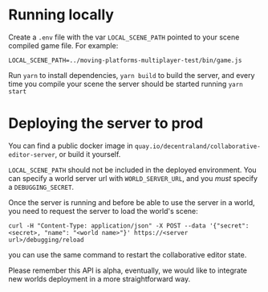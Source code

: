 # Running locally

Create a `.env` file with the var `LOCAL_SCENE_PATH` pointed to your scene compiled game file. For example:

```
LOCAL_SCENE_PATH=../moving-platforms-multiplayer-test/bin/game.js
```

Run `yarn` to install dependencies, `yarn build` to build the server, and every time you compile your scene the server should be started running `yarn start`

# Deploying the server to prod

You can find a public docker image in `quay.io/decentraland/collaborative-editor-server`, or build it yourself.

`LOCAL_SCENE_PATH` should not be included in the deployed environment. You can specify a world server url with `WORLD_SERVER_URL`, and you *must* specify a `DEBUGGING_SECRET`.

Once the server is running and before be able to use the server in a world, you need to request the server to load the world's scene:

```
curl -H "Content-Type: application/json" -X POST --data '{"secret": <secret>, "name": "<world name>"}' https://<server url>/debugging/reload
```

you can use the same command to restart the collaborative editor state.

Please remember this API is alpha, eventually, we would like to integrate new worlds deployment in a more straightforward way.
